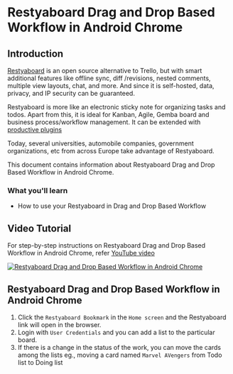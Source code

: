 # Restyaboard Drag and Drop Based Workflow in Android Chrome

## Introduction

[Restyaboard](https://restya.com/board) is an open source alternative to Trello, but with smart additional features like offline sync, diff /revisions, nested comments, multiple view layouts, chat, and more. And since it is self-hosted, data, privacy, and IP security can be guaranteed.

Restyaboard is more like an electronic sticky note for organizing tasks and todos. Apart from this, it is ideal for Kanban, Agile, Gemba board and business process/workflow management. It can be extended with [productive plugins](https://restya.com/board/apps "productive plugins")

Today, several universities, automobile companies, government organizations, etc from across Europe take advantage of Restyaboard.

This document contains information about Restyaboard Drag and Drop Based Workflow in Android Chrome.

### What you'll learn

*   How to use your Restyaboard in Drag and Drop Based Workflow

## Video Tutorial

For step-by-step instructions on Restyaboard Drag and Drop Based Workflow in Android Chrome, refer [YouTube video](https://www.youtube.com/watch?v=8QCOeMWZtqI "Watch video on Restyaboard Drag and Drop Based Workflow in Android Chrome")

[![Restyaboard Drag and Drop Based Workflow in Android Chrome](restyaboard-drag-drop-workflow-android-chrome.png)](https://www.youtube.com/watch?v=8QCOeMWZtqI "Watch video on Restyaboard Drag and Drop Based Workflow in Android Chrome")

## Restyaboard Drag and Drop Based Workflow in Android Chrome

1.  Click the `Restyaboard Bookmark` in the `Home screen` and the Restyaboard link will open in the browser.
2.  Login with `User Credentials` and you can add a list to the particular board.
3.  If there is a change in the status of the work, you can move the cards among the lists eg., moving a card named `Marvel AVengers` from Todo list to Doing list